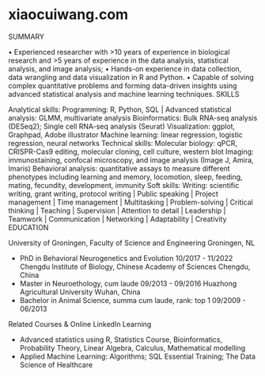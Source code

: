 # xiaocuiwang.com
SUMMARY

•	Experienced researcher with >10 years of experience in biological research and >5 years of experience in the data analysis, statistical analysis, and image analysis;
•	Hands-on experience in data collection, data wrangling and data visualization in R and Python.
•	Capable of solving complex quantitative problems and forming data-driven insights using advanced statistical analysis and machine learning techniques.
SKILLS

Analytical skills: 
Programming: R, Python, SQL | Advanced statistical analysis: GLMM, multivariate analysis
Bioinformatics: Bulk RNA-seq analysis (DESeq2); Single cell RNA-seq analysis (Seurat)
Visualization: ggplot, Graphpad, Adobe illustrator
Machine learning: linear regression, logistic regression, neural networks
Technical skills: 
Molecular biology: qPCR, CRISPR-Cas9 editing, molecular cloning, cell culture, western blot
Imaging: immunostaining, confocal microscopy, and image analysis (Image J, Amira, Imaris)
Behavioral analysis: quantitative assays to measure different phenotypes including learning and memory, locomotion, sleep, feeding, mating, fecundity, development, immunity 
Soft skills: 
Writing: scientific writing, grant writing, protocol writing | Public speaking | Project management | Time management | Multitasking | Problem-solving | Critical thinking | Teaching | Supervision | Attention to detail | Leadership | Teamwork | Communication | Networking | Adaptability | Creativity
EDUCATION
 
University of Groningen, Faculty of Science and Engineering                                  Groningen, NL
-	PhD in Behavioral Neurogenetics and Evolution                                           10/2017 - 11/2022
Chengdu Institute of Biology, Chinese Academy of Sciences                                   Chengdu, China
-	Master in Neuroethology, cum laude                                                              09/2013 - 09/2016
Huazhong Agricultural University                                                                                Wuhan, China
-	Bachelor in Animal Science, summa cum laude, rank: top 1                         09/2009 - 06/2013

Related Courses & Online LinkedIn Learning
- Advanced statistics using R, Statistics Course, Bioinformatics, Probability Theory, Linear Algebra, Calculus, Mathematical modelling
- Applied Machine Learning: Algorithms; SQL Essential Training; The Data Science of Healthcare

